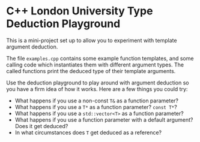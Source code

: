 
# C++ London University Type Deduction Playground #


This is a mini-project set up to allow you to experiment with template
argument deduction.

The file `examples.cpp` contains some example function templates, and
some calling code which instantiates them with different argument types.
The called functions print the deduced type of their template arguments.

Use the deduction playground to play around with argument deduction so you
have a firm idea of how it works. Here are a few things you could try:

 * What happens if you use a non-const `T&` as a function parameter?
 * What happens if you use a `T*` as a function parameter? `const T*`?
 * What happens if you use a `std::vector<T>` as a function parameter?
 * What happens if you use a function parameter with a default argument? Does it
   get deduced?
 * In what circumstances does `T` get deduced as a reference?
 

